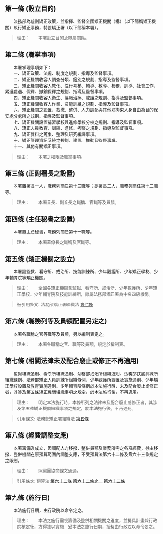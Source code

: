 第一條 (設立目的)
-----------------
　　法務部為規劃矯正政策，並指揮、監督全國矯正機關（構）（以下簡稱矯正機關）執行矯正事務，特設矯正署（以下簡稱本署）。  
> 理由：　　本署設立目的及隸屬關係。



第二條 (職掌事項)
-----------------
　　本署掌理事項如下：  
　　一、矯正政策、法規、制度之規劃、指導及監督事項。  
　　二、矯正機關收容人調查分類、鑑別之規劃、指導及監督事項。  
　　三、矯正機關收容人教化、性行考核、輔導、教導、教務、訓導、社會工作、累進處遇、假釋、撤銷假釋之規劃、指導及監督事項。  
　　四、矯正機關收容人衛生、藥癮治療、戒護之規劃、指導及監督事項。  
　　五、矯正機關收容人作業、技能訓練之規劃、指導及監督事項。  
　　六、矯正機關之設置、裁撤、整併、人力調配與其他以拘束人身自由為目的保安處分處所之規劃、指導及監督事項。  
　　七、矯正機關設置補習學校與進修學校分校之規劃、指導及監督事項。  
　　八、矯正人員教育、訓練、進修、考察之規劃、指導及監督事項。  
　　九、矯正資料之蒐集、整理及研究編譯事項。  
　　十、矯正管理資訊系統之規劃、建置、推動及監督事項。  
　　十一、其他有關矯正事項。  
> 理由：　　本署之權限及職掌事項。



第三條 (正副署長之設置)
-----------------------
　　本署置署長一人，職務列簡任第十三職等；副署長二人，職務列簡任第十二職等。  
> 理由：　　本署首長、副首長之職稱、官職等及員額。



第四條 (主任秘書之設置)
-----------------------
　　本署置主任秘書，職務列簡任第十一職等。  
> 理由：　　本署幕僚長之職稱及官職等。



第五條 (矯正機關之設立)
-----------------------
　　本署設監獄、看守所、戒治所、技能訓練所、少年觀護所、少年矯正學校、少年輔育院等矯正機關。  
> 理由：　　全國各矯正機關含監獄、看守所、戒治所、少年觀護所、少年矯正學校、少年輔育院及技能訓練所，隸屬法務部矯正署為中央四級機關。

> 被引用條文: 法務部矯正署組織法 [第七條](../../人事其他/組織編制/法務部矯正署組織法.md#第七條-相關法律未及配合廢止或修正不再適用)



第六條 (職務列等及員額配置另定之)
---------------------------------
　　本署各職稱之官等職等及員額，另以編制表定之。  
> 理由：　　本署各職稱之官、職等及員額，規定於編制表。



第七條 (相關法律未及配合廢止或修正不再適用)
-------------------------------------------
　　監獄組織通則、看守所組織通則、法務部戒治所組織通則、法務部技能訓練所組織條例、法務部矯正人員訓練所組織條例、少年觀護所設置及實施通則、少年矯正學校設置及教育實施通則、少年輔育院條例於本法施行時，未及配合廢止或修正者，其涉及第五條矯正機關組織事項之規定，於本法施行後，不再適用。  
> 理由：　　明定本法施行時，本條所列之法律未及配合廢止或修正者，其涉及第五條矯正機關組織事項之規定，於本法施行後，不再適用。

> 引用條文: 法務部矯正署組織法 [第五條](../../人事其他/組織編制/法務部矯正署組織法.md#第五條-矯正機關之設立)



第八條 (經費調整支應)
---------------------
　　本署籌備及成立，因調配人力移撥、整併員額及業務所需之各項經費，得由移撥、整併機關在原預算範圍內調整支應，不受預算法第六十二條及第六十三條規定之限制。  
> 理由：　　照黨團協商條文通過。

> 引用條文: 預算法 [第六十二條](../../主計/預算/預算法.md#第六十二條-總預算內經費之禁止流用及例外) [第六十二條之一](../../主計/預算/預算法.md#第六十二條之一) [第六十三條](../../主計/預算/預算法.md#第六十三條-各機關之歲出分配預算)



第九條 (施行日)
---------------
　　本法施行日期，由行政院以命令定之。  
> 理由：　　本法之施行需視籌備及整併相關機關之進度，並擬具計畫報行政院核定後，方得據以實施，爰本法之施行日期，授權由行政院以命令定之。